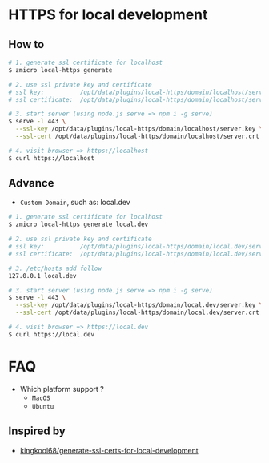 # HTTPS for local development

## How to

```bash
# 1. generate ssl certificate for localhost
$ zmicro local-https generate

# 2. use ssl private key and certificate
# ssl key:          /opt/data/plugins/local-https/domain/localhost/server.key
# ssl certificate:  /opt/data/plugins/local-https/domain/localhost/server.crt

# 3. start server (using node.js serve => npm i -g serve)
$ serve -l 443 \
  --ssl-key /opt/data/plugins/local-https/domain/localhost/server.key \
  --ssl-cert /opt/data/plugins/local-https/domain/localhost/server.crt

# 4. visit browser => https://localhost
$ curl https://localhost
```

## Advance
* `Custom Domain`, such as: local.dev

```bash
# 1. generate ssl certificate for localhost
$ zmicro local-https generate local.dev

# 2. use ssl private key and certificate
# ssl key:          /opt/data/plugins/local-https/domain/local.dev/server.key
# ssl certificate:  /opt/data/plugins/local-https/domain/local.dev/server.crt

# 3. /etc/hosts add follow
127.0.0.1 local.dev

# 3. start server (using node.js serve => npm i -g serve)
$ serve -l 443 \
  --ssl-key /opt/data/plugins/local-https/domain/local.dev/server.key \
  --ssl-cert /opt/data/plugins/local-https/domain/local.dev/server.crt

# 4. visit browser => https://local.dev
$ curl https://local.dev
```

# FAQ
* Which platform support ?
  * `MacOS`
  * `Ubuntu`

## Inspired by
* [kingkool68/generate-ssl-certs-for-local-development](https://github.com/kingkool68/generate-ssl-certs-for-local-development)
